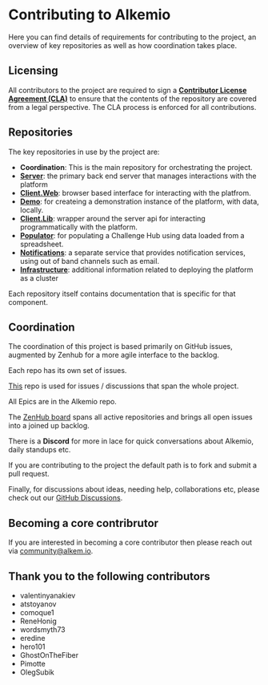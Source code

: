# Contributing to Alkemio
Here you can find details of requirements for contributing to the project, an overview of key repositories as well as how coordination takes place.

## Licensing
All contributors to the project are required to sign a **[Contributor License Agreement (CLA)](https://github.com/alkem-io/.github/blob/master/CLA.md)** to ensure that the contents of the repository are covered from a legal perspective. The CLA process is enforced for all contributions.


## Repositories
The key repositories in use by the project are:
- **Coordination**: This is the main repository for orchestrating the project.
- [**Server**](https://github.com/alkem-io/Server): the primary back end server that manages interactions with the platform
- [**Client.Web**](https://github.com/alkem-io/client.web): browser based interface for interacting with the platfrom.
- [**Demo**](https://github.com/alkem-io/demo): for createing a demonstration instance of the platform, with data, locally.
- [**Client.Lib**](https://github.com/alkem-io/client.lib): wrapper around the server api for interacting programmatically with the platform.
- [**Populator**](https://github.com/alkem-io/populator): for populating a Challenge Hub using data loaded from a spreadsheet.
- [**Notifications**](https://github.com/alkem-io/notifications): a separate service that provides notification services, using out of band channels such as email.
- [**Infrastructure**](https://github.com/alkem-io/infrastructure): additional information related to deploying the platform as a cluster

Each repository itself contains documentation that is specific for that component.

## Coordination
The coordination of this project is based primarily on GitHub issues, augmented by Zenhub for a more agile interface to the backlog.

Each repo has its own set of issues.

[This](https://github.com/alkem-io/alkemio) repo is used for issues / discussions that span the whole project. 

All Epics are in the Alkemio repo.

The [ZenHub board](https://app.zenhub.com/workspaces/Alkemio-5ecb98b262ebd9f4aec4194c) spans all active repositories and brings all open issues into a joined up backlog. 

There is a **Discord** for more in lace for quick conversations about Alkemio, daily standups etc.

If you are contributing to the project the default path is to fork and submit a pull request.

Finally, for discussions about ideas, needing help, collaborations etc, please check out our [GitHub Discussions](https://github.com/alkem-io/alkemio/discussions).

## Becoming a core contribrutor
If you are interested in becoming a core contributor then please reach out via <community@alkem.io>.

## Thank you to the following contributors
- valentinyanakiev
- atstoyanov
- comoque1
- ReneHonig
- wordsmyth73
- eredine
- hero101
- GhostOnTheFiber
- Pimotte
- OlegSubik
